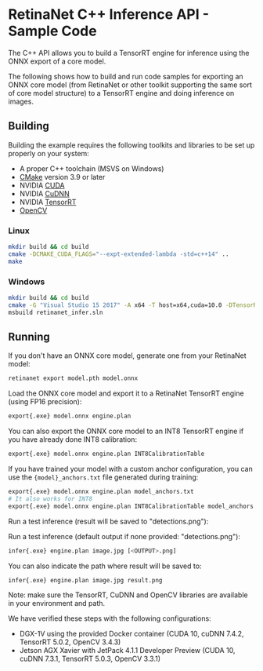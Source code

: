 # RetinaNet C++ Inference API - Sample Code

The C++ API allows you to build a TensorRT engine for inference using the ONNX export of a core model.

The following shows how to build and run code samples for exporting an ONNX core model (from RetinaNet or other toolkit supporting the same sort of core model structure) to a TensorRT engine and doing inference on images.

## Building

Building the example requires the following toolkits and libraries to be set up properly on your system:
* A proper C++ toolchain (MSVS on Windows)
* [CMake](https://cmake.org/download/) version 3.9 or later
* NVIDIA [CUDA](https://developer.nvidia.com/cuda-toolkit)
* NVIDIA [CuDNN](https://developer.nvidia.com/cudnn)
* NVIDIA [TensorRT](https://developer.nvidia.com/tensorrt)
* [OpenCV](https://opencv.org/releases.html)

### Linux
```bash
mkdir build && cd build
cmake -DCMAKE_CUDA_FLAGS="--expt-extended-lambda -std=c++14" ..
make
```

### Windows
```bash
mkdir build && cd build
cmake -G "Visual Studio 15 2017" -A x64 -T host=x64,cuda=10.0 -DTensorRT_DIR="C:\path\to\tensorrt" -DOpenCV_DIR="C:\path\to\opencv\build" ..
msbuild retinanet_infer.sln
```

## Running

If you don't have an ONNX core model, generate one from your RetinaNet model:
```bash
retinanet export model.pth model.onnx
```

Load the ONNX core model and export it to a RetinaNet TensorRT engine (using FP16 precision):
```bash
export{.exe} model.onnx engine.plan
```

You can also export the ONNX core model to an INT8 TensorRT engine if you have already done INT8 calibration:
```bash
export{.exe} model.onnx engine.plan INT8CalibrationTable
```

If you have trained your model with a custom anchor configuration, you can use the `{model}_anchors.txt` file generated during training:

```bash
export{.exe} model.onnx engine.plan model_anchors.txt
# It also works for INT8
export{.exe} model.onnx engine.plan INT8CalibrationTable model_anchors.txt
```

Run a test inference (result will be saved to "detections.png"):

Run a test inference (default output if none provided: "detections.png"):
```bash
infer{.exe} engine.plan image.jpg [<OUTPUT>.png]
```

You can also indicate the path where result will be saved to:
```bash
infer{.exe} engine.plan image.jpg result.png
```

Note: make sure the TensorRT, CuDNN and OpenCV libraries are available in your environment and path.

We have verified these steps with the following configurations:
* DGX-1V using the provided Docker container (CUDA 10, cuDNN 7.4.2, TensorRT 5.0.2, OpenCV 3.4.3)
* Jetson AGX Xavier with JetPack 4.1.1 Developer Preview (CUDA 10, cuDNN 7.3.1, TensorRT 5.0.3, OpenCV 3.3.1)




